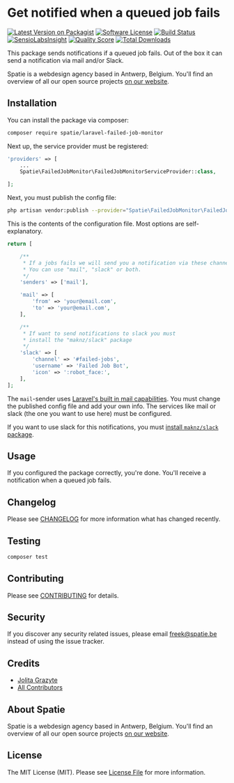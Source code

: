 # Get notified when a queued job fails

[![Latest Version on Packagist](https://img.shields.io/packagist/v/spatie/laravel-failed-job-monitor.svg?style=flat-square)](https://packagist.org/packages/spatie/laravel-failed-job-monitor)
[![Software License](https://img.shields.io/badge/license-MIT-brightgreen.svg?style=flat-square)](LICENSE.md)
[![Build Status](https://img.shields.io/travis/spatie/laravel-failed-job-monitor/master.svg?style=flat-square)](https://travis-ci.org/spatie/laravel-failed-job-monitor)
[![SensioLabsInsight](https://img.shields.io/sensiolabs/i/f2aaa07e-2960-4ed5-a130-626e990fef3f.svg?style=flat-square)](https://insight.sensiolabs.com/projects/f2aaa07e-2960-4ed5-a130-626e990fef3f)
[![Quality Score](https://img.shields.io/scrutinizer/g/spatie/laravel-failed-job-monitor.svg?style=flat-square)](https://scrutinizer-ci.com/g/spatie/laravel-failed-job-monitor)
[![Total Downloads](https://img.shields.io/packagist/dt/spatie/laravel-failed-job-monitor.svg?style=flat-square)](https://packagist.org/packages/spatie/laravel-failed-job-monitor)

This package sends notifications if a queued job fails. Out of the box it can send a notification via mail and/or Slack.

Spatie is a webdesign agency based in Antwerp, Belgium. You'll find an overview of all our open source projects [on our website](https://spatie.be/opensource).

## Installation

You can install the package via composer:

``` bash
composer require spatie/laravel-failed-job-monitor
```

Next up, the service provider must be registered:

```php
'providers' => [
    ...
    Spatie\FailedJobMonitor\FailedJobMonitorServiceProvider::class,

];
```

Next, you must publish the config file:

```bash
php artisan vendor:publish --provider="Spatie\FailedJobMonitor\FailedJobMonitorServiceProvider"
```

This is the contents of the configuration file. Most options are self-explanatory.

```php
return [

    /**
     * If a jobs fails we will send you a notification via these channels.
     * You can use "mail", "slack" or both.
     */
    'senders' => ['mail'],

    'mail' => [
        'from' => 'your@email.com',
        'to' => 'your@email.com',
    ],

    /**
     * If want to send notifications to slack you must
     * install the "maknz/slack" package
     */
    'slack' => [
        'channel' => '#failed-jobs',
        'username' => 'Failed Job Bot',
        'icon' => ':robot_face:',
    ],
];

```

The `mail`-sender uses [Laravel's built in mail capabilities](https://laravel.com/docs/5.2/mail#sending-mail).
You must change the published config file and add your own info.
The services like mail or slack (the one you want to use here) must be configured.

If you want to use slack for this notifications, you must [install `maknz/slack` package]((https://github.com/maknz/slack)).

## Usage

If you configured the package correctly, you're done. You'll receive a notification when a queued job fails.

## Changelog

Please see [CHANGELOG](CHANGELOG.md) for more information what has changed recently.

## Testing

``` bash
composer test
```

## Contributing

Please see [CONTRIBUTING](.github/CONTRIBUTING.md) for details.

## Security

If you discover any security related issues, please email freek@spatie.be instead of using the issue tracker.

## Credits

- [Jolita Grazyte](https://github.com/JolitaGrazyte)
- [All Contributors](../../contributors)

## About Spatie
Spatie is a webdesign agency based in Antwerp, Belgium. You'll find an overview of all our open source projects [on our website](https://spatie.be/opensource).

## License

The MIT License (MIT). Please see [License File](LICENSE.md) for more information.
